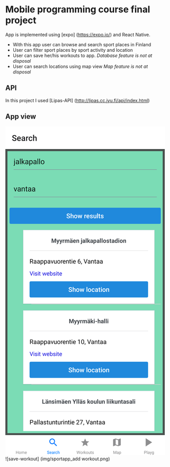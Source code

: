 # Mobile programming course final project 

App is implemented using [expo] (https://expo.io/) and React Native.

- With this app user can browse and search sport places in Finland
- User can filter sport places by sport activity and location
- User can save her/his workouts to app. *Database feature is not at disposal*
- User can search locations using map view *Map feature is not at disposal*

## API
In this project I used [Lipas-API] (http://lipas.cc.jyu.fi/api/index.html)

## App view

![search-view](img/sportapp_search.png)
![save-workout] (img/sportapp_add workout.png)
